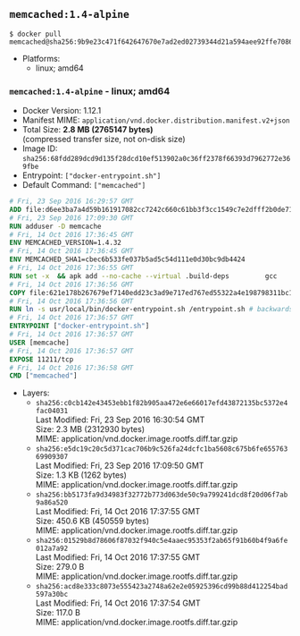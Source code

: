 ## `memcached:1.4-alpine`

```console
$ docker pull memcached@sha256:9b9e23c471f642647670e7ad2ed02739344d21a594aee92ffe70863c4fd65644
```

-	Platforms:
	-	linux; amd64

### `memcached:1.4-alpine` - linux; amd64

-	Docker Version: 1.12.1
-	Manifest MIME: `application/vnd.docker.distribution.manifest.v2+json`
-	Total Size: **2.8 MB (2765147 bytes)**  
	(compressed transfer size, not on-disk size)
-	Image ID: `sha256:68fdd289dcd9d135f28dcd10ef513902a0c36ff2378f66393d7962772e369fbe`
-	Entrypoint: `["docker-entrypoint.sh"]`
-	Default Command: `["memcached"]`

```dockerfile
# Fri, 23 Sep 2016 16:29:57 GMT
ADD file:d6ee3ba7a4d59b161917082cc7242c660c61bb3f3cc1549c7e2dfff2b0de7104 in / 
# Fri, 23 Sep 2016 17:09:30 GMT
RUN adduser -D memcache
# Fri, 14 Oct 2016 17:36:45 GMT
ENV MEMCACHED_VERSION=1.4.32
# Fri, 14 Oct 2016 17:36:45 GMT
ENV MEMCACHED_SHA1=cbec6b533fe037b5ad5c54d111e0d30bc9db4424
# Fri, 14 Oct 2016 17:36:55 GMT
RUN set -x 	&& apk add --no-cache --virtual .build-deps 		gcc 		libc-dev 		libevent-dev 		linux-headers 		make 		perl 		tar 	&& wget -O memcached.tar.gz "http://memcached.org/files/memcached-$MEMCACHED_VERSION.tar.gz" 	&& echo "$MEMCACHED_SHA1  memcached.tar.gz" | sha1sum -c - 	&& mkdir -p /usr/src/memcached 	&& tar -xzf memcached.tar.gz -C /usr/src/memcached --strip-components=1 	&& rm memcached.tar.gz 	&& cd /usr/src/memcached 	&& ./configure 	&& make -j$(getconf _NPROCESSORS_ONLN) 	&& make install 	&& cd / && rm -rf /usr/src/memcached 	&& runDeps="$( 		scanelf --needed --nobanner --recursive /usr/local 			| awk '{ gsub(/,/, "\nso:", $2); print "so:" $2 }' 			| sort -u 			| xargs -r apk info --installed 			| sort -u 	)" 	&& apk add --virtual .memcached-rundeps $runDeps 	&& apk del .build-deps
# Fri, 14 Oct 2016 17:36:56 GMT
COPY file:621e178b267679ef7140edd23c3ad9e717ed767ed55322a4e198798311bc1d36 in /usr/local/bin/ 
# Fri, 14 Oct 2016 17:36:56 GMT
RUN ln -s usr/local/bin/docker-entrypoint.sh /entrypoint.sh # backwards compat
# Fri, 14 Oct 2016 17:36:57 GMT
ENTRYPOINT ["docker-entrypoint.sh"]
# Fri, 14 Oct 2016 17:36:57 GMT
USER [memcache]
# Fri, 14 Oct 2016 17:36:57 GMT
EXPOSE 11211/tcp
# Fri, 14 Oct 2016 17:36:58 GMT
CMD ["memcached"]
```

-	Layers:
	-	`sha256:c0cb142e43453ebb1f82b905aa472e6e66017efd43872135bc5372e4fac04031`  
		Last Modified: Fri, 23 Sep 2016 16:30:54 GMT  
		Size: 2.3 MB (2312930 bytes)  
		MIME: application/vnd.docker.image.rootfs.diff.tar.gzip
	-	`sha256:e5dc19c20c5d371cac706b9c526fa24dcfc1ba5608c675b6fe65576369909307`  
		Last Modified: Fri, 23 Sep 2016 17:09:50 GMT  
		Size: 1.3 KB (1262 bytes)  
		MIME: application/vnd.docker.image.rootfs.diff.tar.gzip
	-	`sha256:bb5173fa9d34983f32772b773d063de50c9a799241dcd8f20d06f7ab9a86a520`  
		Last Modified: Fri, 14 Oct 2016 17:37:55 GMT  
		Size: 450.6 KB (450559 bytes)  
		MIME: application/vnd.docker.image.rootfs.diff.tar.gzip
	-	`sha256:01529b8d78606f87032f940c5e4aaec95353f2ab65f91b60b4f9a6fe012a7a92`  
		Last Modified: Fri, 14 Oct 2016 17:37:55 GMT  
		Size: 279.0 B  
		MIME: application/vnd.docker.image.rootfs.diff.tar.gzip
	-	`sha256:acd8e333c8073e555423a2748a62e2e05925396cd99b88d412254bad597a30bc`  
		Last Modified: Fri, 14 Oct 2016 17:37:54 GMT  
		Size: 117.0 B  
		MIME: application/vnd.docker.image.rootfs.diff.tar.gzip
